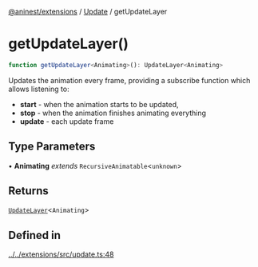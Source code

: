 [@aninest/extensions](../../index.md) / [Update](../index.md) / getUpdateLayer

# getUpdateLayer()

```ts
function getUpdateLayer<Animating>(): UpdateLayer<Animating>
```

Updates the animation every frame, providing a subscribe function which allows
listening to:
- **start** - when the animation starts to be updated,
- **stop** - when the animation finishes animating everything
- **update** - each update frame

## Type Parameters

• **Animating** *extends* `RecursiveAnimatable`\<`unknown`\>

## Returns

[`UpdateLayer`](../type-aliases/UpdateLayer.md)\<`Animating`\>

## Defined in

[../../extensions/src/update.ts:48](https://github.com/zphrs/aninest/blob/d10ff1271505e062a71fdb453fe27ee5103a9c80/extensions/src/update.ts#L48)
